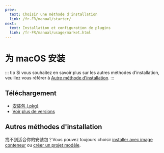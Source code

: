```yaml
---
prev:
  text: Choisir une méthode d'installation
  link: /fr-FR/manual/starter/
next:
  text: Installation et configuration de plugins
  link: /fr-FR/manual/usage/market.html
---
```


# 为 macOS 安装

::: tip
Si vous souhaitez en savoir plus sur les autres méthodes d'installation, veuillez vous référer à [Autre méthode d'installation](./index.md).
:::

## Téléchargement

- [安装包 (.pkg)](https://k.ilharp.cc/osx.pkg)
- [Voir plus de versions](https://github.com/koishijs/koishi-desktop/releases)

## Autres méthodes d'installation

找不到适合你的安装包？Vous pouvez toujours choisir [installer avec image conteneur](./docker.md) ou [créer un projet modèle](./boilerplate.md).
